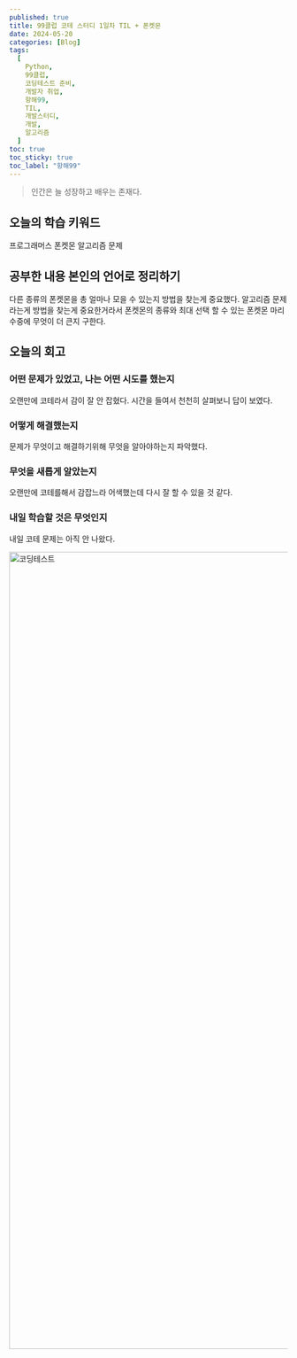 ```yaml
---
published: true
title: 99클럽 코테 스터디 1일차 TIL + 폰켓몬
date: 2024-05-20
categories: [Blog]
tags:
  [
    Python,
    99클럽,
    코딩테스트 준비,
    개발자 취업,
    항해99,
    TIL,
    개발스터디,
    개발,
    알고리즘
  ]
toc: true
toc_sticky: true
toc_label: "항해99"
---
```


> 인간은 늘 성장하고 배우는 존재다.

## 오늘의 학습 키워드

프로그래머스 폰켓몬 알고리즘 문제

## 공부한 내용 본인의 언어로 정리하기

다른 종류의 폰켓몬을 총 얼마나 모을 수 있는지 방법을 찾는게 중요했다. 알고리즘 문제라는게 방법을 찾는게 중요한거라서 폰켓몬의 종류와 최대 선택 할 수 있는 폰켓몬 마리수중에 무엇이 더 큰지 구한다.

## 오늘의 회고

### 어떤 문제가 있었고, 나는 어떤 시도를 했는지

오랜만에 코테라서 감이 잘 안 잡혔다. 시간을 들여서 천천히 살펴보니 답이 보였다.

### 어떻게 해결했는지

문제가 무엇이고 해결하기위해 무엇을 알아야하는지 파악했다.

### 무엇을 새롭게 알았는지

오랜만에 코테를해서 감잡느라 어색했는데 다시 잘 할 수 있을 것 같다.

### 내일 학습할 것은 무엇인지

내일 코테 문제는 아직 안 나왔다.

<img width="1440" alt="코딩테스트" src="https://github.com/dev-woody/dev-woody.github.io/assets/87690037/e5cf7d63-66a5-4335-9009-ba7fc142a339">
